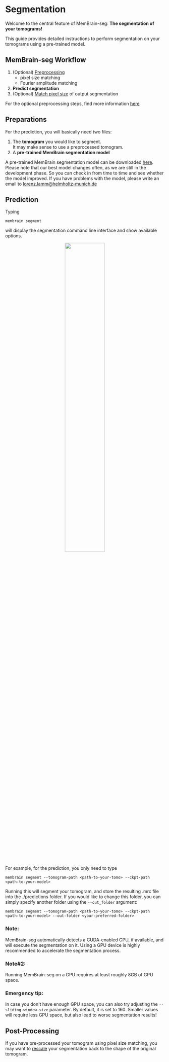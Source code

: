 # Segmentation

Welcome to the central feature of MemBrain-seg: **The segmentation of your tomograms!**

This guide provides detailed instructions to perform segmentation on your tomograms using a pre-trained model.


## MemBrain-seg Workflow
1. (Optional) [Preprocessing](./Preprocessing.md)
    - pixel size matching
    - Fourier amplitude matching
2. **Predict segmentation**
3. (Optional) [Match pixel size](./Preprocessing.md#pixel-size-matching) of output segmentation

For the optional preprocessing steps, find more information [here](./Preprocessing.md)

## Preparations

For the prediction, you will basically need two files:

1. The **tomogram** you would like to segment.  
It may make sense to use a preprocessed tomogram.
2. A **pre-trained MemBrain segmentation model**

A pre-trained MemBrain segmentation model can be downloaded [here](https://drive.google.com/file/d/15ZL5Ao7EnPwMHa8yq5CIkanuNyENrDeK/view?usp=sharing). 
Please note that our best model changes often, as we are still in the development phase. So you can check in from time to time and see whether the model improved.
If you have problems with the model, please write an email to lorenz.lamm@helmholtz-munich.de

## Prediction
Typing
```
membrain segment
```
will display the segmentation command line interface and show available options.


<p align="center" width="100%">
    <img width="50%" src="https://user-images.githubusercontent.com/34575029/250504257-611ea864-48c5-4424-9bc8-7b30bcfbb39b.png">
</p>


For example, for the prediction, you only need to type

```shell
membrain segment --tomogram-path <path-to-your-tomo> --ckpt-path <path-to-your-model>
```

Running this will segment your tomogram, and store the resulting .mrc file into the ./predictions 
folder. If you would like to change this folder, you can simply specify another folder using
the `--out_folder` argument:

```shell
membrain segment --tomogram-path <path-to-your-tomo> --ckpt-path <path-to-your-model> --out-folder <your-preferred-folder>
```

### Note: 
MemBrain-seg automatically detects a CUDA-enabled GPU, if available, and will execute the segmentation on it. Using a GPU device is highly recommended to accelerate the segmentation process.

### Note#2: 
Running MemBrain-seg on a GPU requires at least roughly 8GB of GPU space.

### Emergency tip:
In case you don't have enough GPU space, you can also try adjusting the `--sliding-window-size` parameter. By default, it is set to 160. Smaller values will require less GPU space, but also lead to worse segmentation results!

## Post-Processing
If you have pre-processed your tomogram using pixel size matching, you may want to [rescale](./Preprocessing.md#pixel-size-matching) your 
segmentation back to the shape of the original tomogram.

